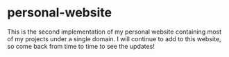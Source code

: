 # personal-website
This is the second implementation of my personal website containing most of my projects under a single domain. I will continue to add to this website, so come back from time to time to see the updates!
